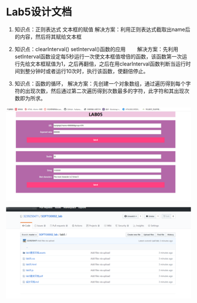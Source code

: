 ﻿# Lab5设计文档


1. 知识点：正则表达式 文本框的赋值
 解决方案：利用正则表达式截取出name后的内容，然后将其赋给文本框

2. 知识点：clearInterval() setInterval()函数的应用
　　解决方案：先利用setInterval函数设定每5秒运行一次使文本框值增倍的函数，该函数第一次运行先给文本框赋值为1，之后再翻倍，之后在用clearInterval函数判断当运行时间到整分钟时或者运行10次时，执行该函数，使翻倍停止。

3. 知识点：函数的循环，
解决方案：先创建一个对象数组，通过遍历得到每个字符的出现次数，然后通过第二次遍历得到次数最多的字符，此字符和其出现次数即为所求。


![网页截图](./lab5需求文档.assets/网页.png)

![主页](./lab5需求文档.assets/主页.png)
